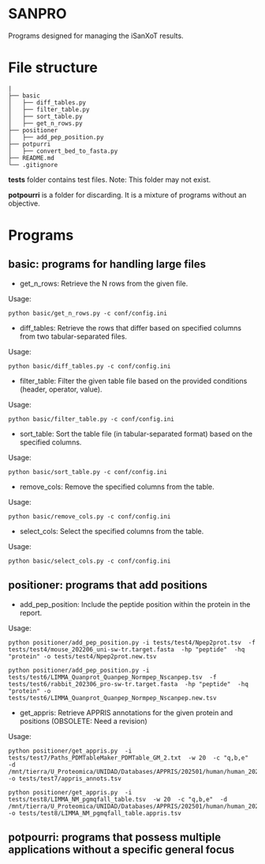 # SANPRO

Programs designed for managing the iSanXoT results.


# File structure
```
|
├── basic
│   ├── diff_tables.py
│   ├── filter_table.py
│   ├── sort_table.py
│   ├── get_n_rows.py
├── positioner
│   ├── add_pep_position.py
├── potpurri
│   ├── convert_bed_to_fasta.py
├── README.md
└── .gitignore
```

**tests** folder contains test files. Note: This folder may not exist.

**potpourri** is a folder for discarding. It is a mixture of programs without an objective.


# Programs

## basic: programs for handling large files

* get_n_rows: Retrieve the N rows from the given file.

Usage:
```
python basic/get_n_rows.py -c conf/config.ini
```

* diff_tables: Retrieve the rows that differ based on specified columns from two tabular-separated files.

Usage:
```
python basic/diff_tables.py -c conf/config.ini
```

* filter_table: Filter the given table file based on the provided conditions (header, operator, value).

Usage:
```
python basic/filter_table.py -c conf/config.ini
```

* sort_table: Sort the table file (in tabular-separated format) based on the specified columns.

Usage:
```
python basic/sort_table.py -c conf/config.ini
```

* remove_cols: Remove the specified columns from the table.

Usage:
```
python basic/remove_cols.py -c conf/config.ini
```

* select_cols: Select the specified columns from the table.

Usage:
```
python basic/select_cols.py -c conf/config.ini
```



## positioner: programs that add positions

* add_pep_position: Include the peptide position within the protein in the report.

Usage:
```
python positioner/add_pep_position.py -i tests/test4/Npep2prot.tsv  -f tests/test4/mouse_202206_uni-sw-tr.target.fasta  -hp "peptide"  -hq "protein" -o tests/test4/Npep2prot.new.tsv

python positioner/add_pep_position.py -i tests/test6/LIMMA_Quanprot_Quanpep_Normpep_Nscanpep.tsv  -f tests/test6/rabbit_202306_pro-sw-tr.target.fasta  -hp "peptide"  -hq "protein" -o tests/test6/LIMMA_Quanprot_Quanpep_Normpep_Nscanpep.new.tsv
```

* get_appris: Retrieve APPRIS annotations for the given protein and positions (OBSOLETE: Need a revision)

Usage:
```
python positioner/get_appris.py  -i tests/test7/Paths_PDMTableMaker_PDMTable_GM_2.txt  -w 20  -c "q,b,e"  -d /mnt/tierra/U_Proteomica/UNIDAD/Databases/APPRIS/202501/human/human_202501.appris.tsv -o tests/test7/appris_annots.tsv
```

```
python positioner/get_appris.py  -i tests/test8/LIMMA_NM_pgmqfall_table.tsv  -w 20  -c "q,b,e"  -d /mnt/tierra/U_Proteomica/UNIDAD/Databases/APPRIS/202501/human/human_202501.appris.tsv -o tests/test8/LIMMA_NM_pgmqfall_table.appris.tsv
```




## potpourri: programs that possess multiple applications without a specific general focus


